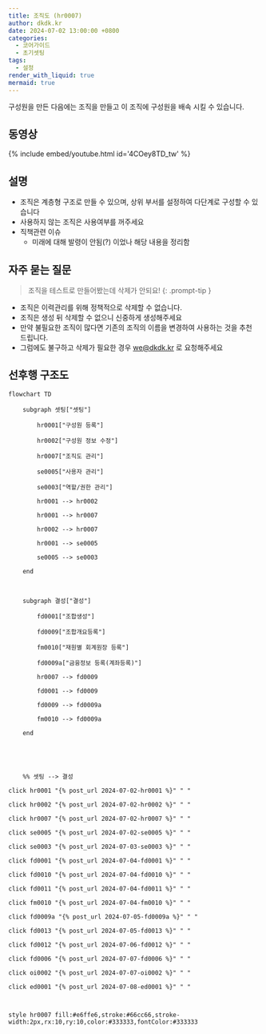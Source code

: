 ```yaml
---
title: 조직도 (hr0007)
author: dkdk.kr
date: 2024-07-02 13:00:00 +0800
categories:
  - 코어가이드
  - 초기셋팅
tags:
  - 설정
render_with_liquid: true
mermaid: true
---
```

구성원을 만든 다음에는 조직을 만들고 이 조직에 구성원을 배속 시킬 수 있습니다. 

## 동영상

{% include embed/youtube.html id='4COey8TD_tw' %}

## 설명

- 조직은 계층형 구조로 만들 수 있으며, 상위 부서를 설정하여 다단계로 구성할 수 있습니다
- 사용하지 않는 조직은 사용여부를 꺼주세요
- 직책관련 이슈
	- 미래에 대해 발령이 안됨(?) 이었나 해당 내용을 정리함
	
## 자주 묻는 질문

> 조직을 테스트로 만들어봤는데 삭제가 안되요!
{: .prompt-tip }

- 조직은 이력관리를 위해 정책적으로 삭제할 수 없습니다.
- 조직은 생성 뒤 삭제할 수 없으니 신중하게 생성해주세요
- 만약 불필요한 조직이 많다면 기존의 조직의 이름을 변경하여 사용하는 것을 추천 드립니다.
- 그럼에도 불구하고 삭제가 필요한 경우 we@dkdk.kr 로 요청해주세요



## 선후행 구조도

```mermaid
flowchart TD

    subgraph 셋팅["셋팅"]

        hr0001["구성원 등록"]

        hr0002["구성원 정보 수정"]

        hr0007["조직도 관리"]

        se0005["사용자 관리"]

        se0003["역할/권한 관리"]

        hr0001 --> hr0002

        hr0001 --> hr0007

        hr0002 --> hr0007

        hr0001 --> se0005

        se0005 --> se0003

    end

  

    subgraph 결성["결성"]

        fd0001["조합생성"]

        fd0009["조합개요등록"]

        fm0010["재원별 회계원장 등록"]

        fd0009a["금융정보 등록(계좌등록)"]

        hr0007 --> fd0009

        fd0001 --> fd0009        

        fd0009 --> fd0009a

        fm0010 --> fd0009a

    end

  
  
  

    %% 셋팅 --> 결성

click hr0001 "{% post_url 2024-07-02-hr0001 %}" " "

click hr0002 "{% post_url 2024-07-02-hr0002 %}" " "

click hr0007 "{% post_url 2024-07-02-hr0007 %}" " "

click se0005 "{% post_url 2024-07-02-se0005 %}" " "

click se0003 "{% post_url 2024-07-03-se0003 %}" " "

click fd0001 "{% post_url 2024-07-04-fd0001 %}" " "

click fd0010 "{% post_url 2024-07-04-fd0010 %}" " "

click fd0011 "{% post_url 2024-07-04-fd0011 %}" " "

click fm0010 "{% post_url 2024-07-04-fm0010 %}" " "

click fd0009a "{% post_url 2024-07-05-fd0009a %}" " "

click fd0013 "{% post_url 2024-07-05-fd0013 %}" " "

click fd0012 "{% post_url 2024-07-06-fd0012 %}" " "

click fd0006 "{% post_url 2024-07-07-fd0006 %}" " "

click oi0002 "{% post_url 2024-07-07-oi0002 %}" " "

click ed0001 "{% post_url 2024-07-08-ed0001 %}" " "

  

style hr0007 fill:#e6ffe6,stroke:#66cc66,stroke-width:2px,rx:10,ry:10,color:#333333,fontColor:#333333
```
